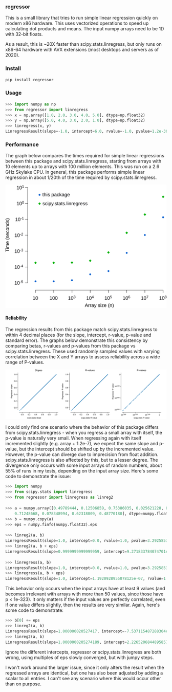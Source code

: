 ### regressor

This is a small library that tries to run simple linear regression quickly on
modern x86 hardware. This uses vectorized operations to speed up calculating dot
products and means. The input numpy arrays need to be 1D with 32-bit floats.

As a result, this is ~20X faster than scipy.stats.linregress, but only runs
on x86-64 hardware with AVX extensions (most desktops and servers as of 2020).

### Install
```sh
pip install regressor
```

### Usage
```py
>>> import numpy as np
>>> from regressor import linregress
>>> x = np.array([1.0, 2.0, 3.0, 4.0, 5.0], dtype=np.float32)
>>> y = np.array([5.0, 4.0, 3.0, 2.0, 1.0], dtype=np.float32)
>>> linregress(x, y)
LinregressResult(slope=-1.0, intercept=6.0, rvalue=-1.0, pvalue=1.2e-30, stderr=0.0)
```

### Performance
The graph below compares the times required for simple linear regressions between
this package and scipy.stats.linregress, starting from arrays with 10 elements
up to arrays with 100 million elements. This was run on a 2.6 GHz Skylake CPU.
In general, this package performs simple linear regression in about 1/20th of
the time required by scipy.stats.linregress.

![Performance](/docs/performance.svg)

#### Reliability
The regression results from this package match scipy.stats.linregress to within 
4 decimal places (for the slope, intercept, r-value, p-value and standard error).
The graphs below demonstrate this consistency by comparing betas, r-values and 
p-values from this package vs scipy.stats.linregress. These used randomly 
sampled values with varying correlation between the X and Y arrays to assess 
reliability across a wide range of P-values.

![Reliability](/docs/reliability.svg)

I could only find one scenario where the behavior of this package differs from
scipy.stats.linregress - when you regress a small array with itself, the p-value
is naturally very small. When regressing again with itself incremented slightly
(e.g. array + 1.2e-7), we expect the same slope and p-value, but the intercept
should be shifted up by the incremented value. However, the p-value can diverge
due to imprecision from float addition. scipy.stats.linregress is also affected 
by this, but to a lesser degree. The divergence only occurs with some input 
arrays of random numbers, about 55% of runs in my tests, depending on the
input array size. Here's some code to demonstrate the issue:

```py
>>> import numpy
>>> from scipy.stats import linregress
>>> from regressor import linregress as linreg2

>>> a = numpy.array([0.49789444, 0.12506859, 0.75386035, 0.025621228, 0.00039564757,
    0.71248668, 0.078348994, 0.62318009, 0.48770180], dtype=numpy.float32)
>>> b = numpy.copy(a)
>>> eps = numpy.finfo(numpy.float32).eps

>>> linreg2(a, b)
LinregressResult(slope=1.0, intercept=0.0, rvalue=1.0, pvalue=3.292585384803146e-70, stderr=0.0)
>>> linreg2(a, b + eps)
LinregressResult(slope=0.9999999999999959, intercept=9.271833784074701e-08, rvalue=0.9999999999999959, pvalue=1.4627920285341798e-50, stderr=3.425878486341894e-08)

>>> linregress(a, b)
LinregressResult(slope=1.0, intercept=0.0, rvalue=1.0, pvalue=3.292585384803146e-70, stderr=0.0)
>>> linregress(a, b + eps)
LinregressResult(slope=1.0, intercept=1.1920928955078125e-07, rvalue=1.0, pvalue=3.292585384803146e-70, stderr=0.0)
```

This behavior only occurs when the input arrays have at least 9 values (and
becomes irrelevant with arrays with more than 50 values, since those have p <
1e-323). It only matters if the input values are perfectly correlated, even if
one value differs slightly, then the results are very similar. Again, here's
some code to demonstrate:

```py
>>> b[0] += eps
>>> linreg2(a, b)
LinregressResult(slope=1.000000020527417, intercept=-7.537115487288304e-09, rvalue=0.9999999999999909, pvalue=2.37040745003888e-49, stderr=5.100092205240057e-08)
>>> linreg2(a, b)
LinregressResult(slope=1.0000000205274189, intercept=2.2265206844895857e-08, rvalue=0.9999999999999918, pvalue=1.6549532101768438e-49, stderr=4.844923917880737e-08)
```

Ignore the different intercepts, regressor or scipy.stats.linregress are both
wrong, using multiples of eps slowly converged, but with jumpy steps.

I won't work around the larger issue, since it only alters the result when the
regressed arrays are identical, but one has also been adjusted by adding a scalar
to all entries. I can't see any scenario where this would occur other than on
purpose.
